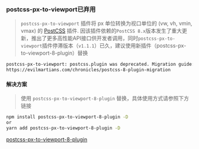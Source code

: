 ### postcss-px-to-viewport已弃用

> `postcss-px-to-viewport` 插件将 px 单位转换为视口单位的 (vw, vh, vmin, vmax) 的 [PostCSS](https://github.com/postcss/postcss) 插件. 因该插件依赖的`PostCSS 8.x`版本发生了重大更新，推出了更多高性能API接口供开发者调用，同时`postcss-px-to-viewport`插件停滞版本（`v1.1.1`）已久，建议使用新插件（postcss-px-to-viewport-8-plugin）替换

```sh
postcss-px-to-viewport: postcss.plugin was deprecated. Migration guide:
https://evilmartians.com/chronicles/postcss-8-plugin-migration

```

#### 解决方案

> 使用 `postcss-px-to-viewport-8-plugin` 替换，具体使用方式请参照下方链接

```sh
npm install postcss-px-to-viewport-8-plugin -D
or
yarn add postcss-px-to-viewport-8-plugin -D
```
[postcss-px-to-viewport-8-plugin](https://www.npmjs.com/package/postcss-px-to-viewport-8-plugin)
